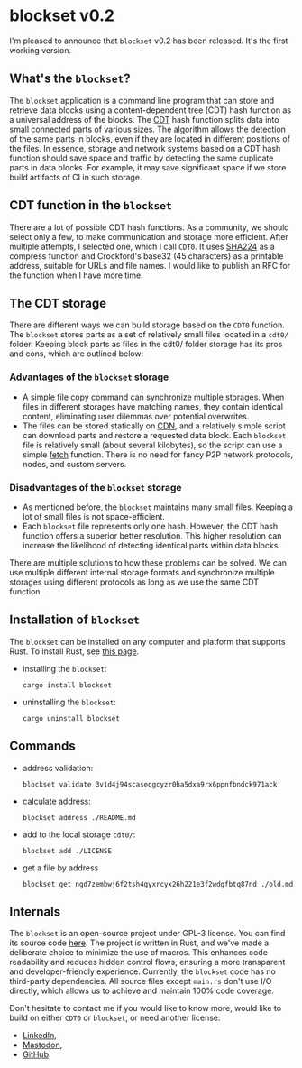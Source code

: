 # blockset v0.2 

I'm pleased to announce that `blockset` v0.2 has been released. It's the first working version.

## What's the `blockset`?

The `blockset` application is a command line program that can store and retrieve data blocks using a content-dependent tree (CDT) hash function as a 
universal address of the blocks. The [CDT](https://medium.com/@sergeyshandar/content-dependent-hash-tree-9e0f60859415) hash function splits data into small connected parts of various sizes. The algorithm allows the detection of the same 
parts in blocks, even if they are located in different positions of the files. In essence, storage and network systems based on a CDT hash function should 
save space and traffic by detecting the same duplicate parts in data blocks. For example, it may save significant space if we store build artifacts of CI in 
such storage.  

## CDT function in the `blockset`

There are a lot of possible CDT hash functions. As a community, we should select only a few, to make communication and storage more efficient. 
After multiple attempts, I selected one, which I call `CDT0`. It uses [SHA224](https://en.wikipedia.org/wiki/SHA-2) as a compress function and Crockford's base32 (45 characters) 
as a printable address, suitable for URLs and file names. I would like to publish an RFC for the function when I have more time.

## The CDT storage

There are different ways we can build storage based on the `CDT0` function. The `blockset` stores parts as a set of relatively small files located in 
a `cdt0/` folder. Keeping block parts as files in the cdt0/ folder storage has its pros and cons, which are outlined below:

### Advantages of the `blockset` storage

- A simple file copy command can synchronize multiple storages. When files in different storages have matching names, they contain identical content, eliminating user dilemmas over potential overwrites.
- The files can be stored statically on [CDN](https://en.wikipedia.org/wiki/Content_delivery_network), and a relatively simple script can download parts and restore a requested data block. Each `blockset` file is
  relatively small (about several kilobytes), so the script can use a simple [fetch](https://developer.mozilla.org/en-US/docs/Web/API/Fetch_API/Using_Fetch) function. There is no need for fancy P2P network protocols, nodes,
  and custom servers.

### Disadvantages of the `blockset` storage

- As mentioned before, the `blockset` maintains many small files. Keeping a lot of small files is not space-efficient.
- Each `blockset` file represents only one hash. However, the CDT hash function offers a superior better resolution. This higher resolution can increase the likelihood of detecting identical parts within data blocks.

There are multiple solutions to how these problems can be solved. We can use multiple different internal storage formats and synchronize multiple storages using 
different protocols as long as we use the same CDT function.

## Installation of `blockset`

The `blockset` can be installed on any computer and platform that supports Rust. To install Rust, see [this page](https://www.rust-lang.org/tools/install).

- installing the `blockset`:
  ```console
  cargo install blockset
  ```
- uninstalling the `blockset`:
  ```console
  cargo uninstall blockset
  ```

## Commands

- address validation:
  ```console
  blockset validate 3v1d4j94scaseqgcyzr0ha5dxa9rx6ppnfbndck971ack
  ```
- calculate address:
  ```console
  blockset address ./README.md
  ```
- add to the local storage `cdt0/`:
  ```console
  blockset add ./LICENSE
  ```
- get a file by address
  ```console
  blockset get ngd7zembwj6f2tsh4gyxrcyx26h221e3f2wdgfbtq87nd ./old.md
  ```

## Internals

The `blockset` is an open-source project under GPL-3 license. You can find its source code [here](https://github.com/datablockset/blockset). The project is written in Rust, and we've made a deliberate choice to minimize the use of macros. This enhances code readability and reduces hidden control flows, ensuring a more transparent and developer-friendly experience. Currently, the `blockset` code has no third-party dependencies. All source files except `main.rs` don't use I/O directly, which allows us to achieve and maintain 100% code coverage. 

Don't hesitate to contact me if you would like to know more, would like to build on either `CDT0` or `blockset`, or need another license:
- [LinkedIn](https://www.linkedin.com/in/sergeyshandar/),
- [Mastodon](https://techhub.social/@functionalscript),
- [GitHub](https://github.com/sergey-shandar).
